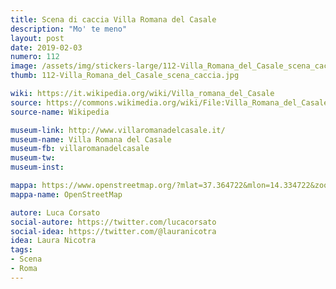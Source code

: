 ```yaml
---
title: Scena di caccia Villa Romana del Casale
description: "Mo' te meno"
layout: post
date: 2019-02-03
numero: 112
image: /assets/img/stickers-large/112-Villa_Romana_del_Casale_scena_caccia_large.jpg
thumb: 112-Villa_Romana_del_Casale_scena_caccia.jpg

wiki: https://it.wikipedia.org/wiki/Villa_romana_del_Casale
source: https://commons.wikimedia.org/wiki/File:Villa_Romana_del_Casale-Ambulacre_de_la_Grande_Chasse-_Centurion_corrigeant_un_domestique.jpg
source-name: Wikipedia

museum-link: http://www.villaromanadelcasale.it/
museum-name: Villa Romana del Casale
museum-fb: villaromanadelcasale
museum-tw:
museum-inst:

mappa: https://www.openstreetmap.org/?mlat=37.364722&mlon=14.334722&zoom=15#map=15/37.3647/14.3347
mappa-name: OpenStreetMap

autore: Luca Corsato
social-autore: https://twitter.com/lucacorsato
social-idea: https://twitter.com/@lauranicotra
idea: Laura Nicotra
tags:
- Scena
- Roma
---
```

